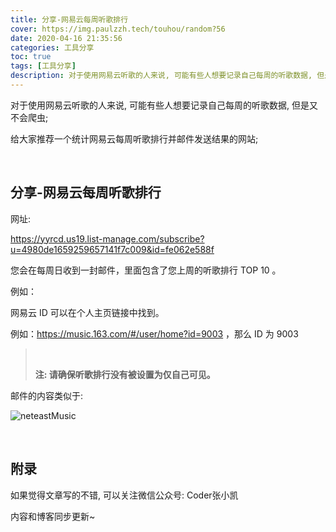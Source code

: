```yaml
---
title: 分享-网易云每周听歌排行
cover: https://img.paulzzh.tech/touhou/random?56
date: 2020-04-16 21:35:56
categories: 工具分享
toc: true
tags: [工具分享]
description: 对于使用网易云听歌的人来说, 可能有些人想要记录自己每周的听歌数据, 但是又不会爬虫; 给大家推荐一个统计网易云每周听歌排行并邮件发送结果的网站;
---
```


对于使用网易云听歌的人来说, 可能有些人想要记录自己每周的听歌数据, 但是又不会爬虫;

给大家推荐一个统计网易云每周听歌排行并邮件发送结果的网站;

<br/>

<!--more-->

## 分享-网易云每周听歌排行

网址:

https://yyrcd.us19.list-manage.com/subscribe?u=4980de1659259657141f7c009&id=fe062e588f

您会在每周日收到一封邮件，里面包含了您上周的听歌排行 TOP 10 。

例如：

网易云 ID 可以在个人主页链接中找到。 

例如：https://music.163.com/#/user/home?id=9003 ，那么 ID 为 9003 

>   <br/>
>
>   **注: 请确保听歌排行没有被设置为仅自己可见。**

邮件的内容类似于:

![neteastMusic](https://media.creatorsdaily.com/QmPk58BtYWgVqMLagHpNU9hekfvKfgLZ8XivEFRTwJrKjb)

<br/>


## 附录

如果觉得文章写的不错, 可以关注微信公众号: Coder张小凯

内容和博客同步更新~

<br/>